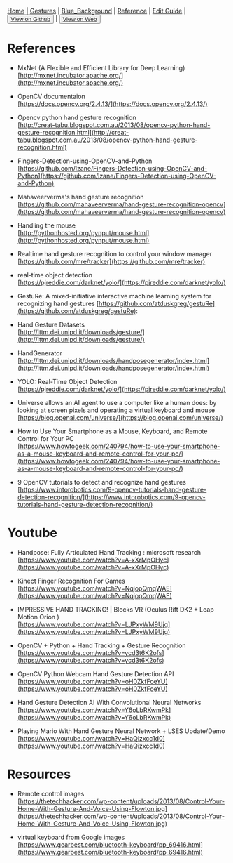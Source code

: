 [Home](/README.md) | [Gestures](/gestures.md) | [Blue_Background](/blue_background.md) | [Reference](/reference.md) | [Edit Guide](/editguide.md) | <button class="nav" ><a href="https://github.com/whatifif/handgesture/">View on Github</a></button>  |  <button class="nav" ><a href="https://whatifif.github.io/handgesture/">View on Web</a></button>

# References

- MxNet (A Flexible and Efficient Library for Deep Learning)  
[http://mxnet.incubator.apache.org/](http://mxnet.incubator.apache.org/)  

- OpenCV documentaion  
[https://docs.opencv.org/2.4.13/](https://docs.opencv.org/2.4.13/)

- Opencv python hand gesture recognition  
[http://creat-tabu.blogspot.com.au/2013/08/opencv-python-hand-gesture-recognition.html](http://creat-tabu.blogspot.com.au/2013/08/opencv-python-hand-gesture-recognition.html)  

- Fingers-Detection-using-OpenCV-and-Python  
[https://github.com/lzane/Fingers-Detection-using-OpenCV-and-Python](https://github.com/lzane/Fingers-Detection-using-OpenCV-and-Python)

- Mahaveerverma's hand gesture recognition  
[https://github.com/mahaveerverma/hand-gesture-recognition-opencv](https://github.com/mahaveerverma/hand-gesture-recognition-opencv)  

- Handling the mouse  
[http://pythonhosted.org/pynput/mouse.html](http://pythonhosted.org/pynput/mouse.html)  

- Realtime hand gesture recognition to control your window manager  
[https://github.com/mre/tracker](https://github.com/mre/tracker)  

- real-time object detection  
[https://pjreddie.com/darknet/yolo/](https://pjreddie.com/darknet/yolo/)

- GestuRe: A mixed-initiative interactive machine learning system for recognizing hand gestures
[https://github.com/atduskgreg/gestuRe](https://github.com/atduskgreg/gestuRe): 

- Hand Gesture Datasets  
[http://lttm.dei.unipd.it/downloads/gesture/](http://lttm.dei.unipd.it/downloads/gesture/)  

- HandGenerator   
[http://lttm.dei.unipd.it/downloads/handposegenerator/index.html](http://lttm.dei.unipd.it/downloads/handposegenerator/index.html)  

- YOLO: Real-Time Object Detection  
[https://pjreddie.com/darknet/yolo/](https://pjreddie.com/darknet/yolo/)

- Universe allows an AI agent to use a computer like a human does: by looking at screen pixels and operating a virtual keyboard and mouse  
[https://blog.openai.com/universe/](https://blog.openai.com/universe/)  

- How to Use Your Smartphone as a Mouse, Keyboard, and Remote Control for Your PC  
[https://www.howtogeek.com/240794/how-to-use-your-smartphone-as-a-mouse-keyboard-and-remote-control-for-your-pc/](https://www.howtogeek.com/240794/how-to-use-your-smartphone-as-a-mouse-keyboard-and-remote-control-for-your-pc/)

- 9 OpenCV tutorials to detect and recognize hand gestures  
[https://www.intorobotics.com/9-opencv-tutorials-hand-gesture-detection-recognition/](https://www.intorobotics.com/9-opencv-tutorials-hand-gesture-detection-recognition/)



# Youtube

- Handpose: Fully Articulated Hand Tracking : microsoft research  
[https://www.youtube.com/watch?v=A-xXrMpOHyc](https://www.youtube.com/watch?v=A-xXrMpOHyc)

- Kinect Finger Recognition For Games  
[https://www.youtube.com/watch?v=NqjopQmqWAE](https://www.youtube.com/watch?v=NqjopQmqWAE)

- IMPRESSIVE HAND TRACKING! | Blocks VR (Oculus Rift DK2 + Leap Motion Orion )  
[https://www.youtube.com/watch?v=LJPxyWM9Ujg](https://www.youtube.com/watch?v=LJPxyWM9Ujg)

- OpenCV + Python + Hand Tracking + Gesture Recognition  
[https://www.youtube.com/watch?v=ycd3t6K2ofs](https://www.youtube.com/watch?v=ycd3t6K2ofs)

- OpenCV Python Webcam Hand Gesture Detection API  
[https://www.youtube.com/watch?v=oH0ZkfFoeYU](https://www.youtube.com/watch?v=oH0ZkfFoeYU)

- Hand Gesture Detection AI With Convolutional Neural Networks  
[https://www.youtube.com/watch?v=Y6oLbRKwmPk](https://www.youtube.com/watch?v=Y6oLbRKwmPk)

- Playing Mario With Hand Gesture Neural Network + LSES Update/Demo  
[https://www.youtube.com/watch?v=HaQizxcc1d0](https://www.youtube.com/watch?v=HaQizxcc1d0)


# Resources

- Remote control images   
[https://thetechhacker.com/wp-content/uploads/2013/08/Control-Your-Home-With-Gesture-And-Voice-Using-Flowton.jpg](https://thetechhacker.com/wp-content/uploads/2013/08/Control-Your-Home-With-Gesture-And-Voice-Using-Flowton.jpg)

- virtual keyboard from Google images  
[https://www.gearbest.com/bluetooth-keyboard/pp_69416.html](https://www.gearbest.com/bluetooth-keyboard/pp_69416.html)








